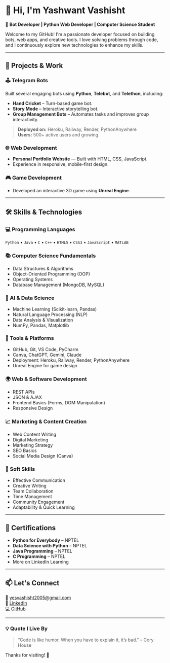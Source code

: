 # 👋 Hi, I'm Yashwant Vashisht

🎯 **Bot Developer | Python Web Developer | Computer Science Student**

Welcome to my GitHub! I'm a passionate developer focused on building bots, web apps, and creative tools. I love solving problems through code, and I continuously explore new technologies to enhance my skills.

---

## 🚀 Projects & Work

### 🕹 Telegram Bots
Built several engaging bots using **Python**, **Telebot**, and **Telethon**, including:
- **Hand Cricket** – Turn-based game bot.
- **Story Mode** – Interactive storytelling bot.
- **Group Management Bots** – Automates tasks and improves group interactivity.

> **Deployed on:** Heroku, Railway, Render, PythonAnywhere  
> **Users:** 500+ active users and growing.

### 🌐 Web Development
- **Personal Portfolio Website** — Built with HTML, CSS, JavaScript.
- Experience in responsive, mobile-first design.

### 🎮 Game Development
- Developed an interactive 3D game using **Unreal Engine**.

---

## 🛠 Skills & Technologies

### 💻 Programming Languages
`Python` • `Java` • `C` • `C++` • `HTML5` • `CSS3` • `JavaScript` • `MATLAB`

### 📚 Computer Science Fundamentals
- Data Structures & Algorithms  
- Object-Oriented Programming (OOP)  
- Operating Systems  
- Database Management (MongoDB, MySQL)

### 🧠 AI & Data Science
- Machine Learning (Scikit-learn, Pandas)  
- Natural Language Processing (NLP)  
- Data Analysis & Visualization  
- NumPy, Pandas, Matplotlib

### 🔧 Tools & Platforms
- GitHub, Git, VS Code, PyCharm  
- Canva, ChatGPT, Gemini, Claude  
- Deployment: Heroku, Railway, Render, PythonAnywhere  
- Unreal Engine for game design

### 🌍 Web & Software Development
- REST APIs  
- JSON & AJAX  
- Frontend Basics (Forms, DOM Manipulation)  
- Responsive Design

### 📈 Marketing & Content Creation
- Web Content Writing  
- Digital Marketing  
- Marketing Strategy  
- SEO Basics  
- Social Media Design (Canva)

### 🧩 Soft Skills
- Effective Communication  
- Creative Writing  
- Team Collaboration  
- Time Management  
- Community Engagement  
- Adaptability & Quick Learning

---

## 📜 Certifications

- **Python for Everybody** – NPTEL  
- **Data Science with Python** – NPTEL  
- **Java Programming** – NPTEL  
- **C Programming** – NPTEL  
- More on LinkedIn Learning

---

## 📫 Let's Connect

📧 yesvashisht2005@gmail.com  
🔗 [LinkedIn](https://linkedin.com/in/yashwant-vashisht-547684261)  
💻 [GitHub](https://github.com/Yashwant2005)

---

### 💡 Quote I Live By

> “Code is like humor. When you have to explain it, it’s bad.” – Cory House

Thanks for visiting! 🌟
